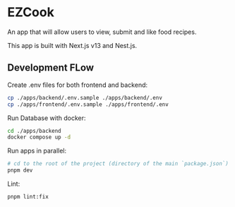 # EZCook

An app that will allow users to view, submit and like food recipes.

This app is built with Next.js v13 and Nest.js.

## Development FLow

Create .env files for both frontend and backend:

```sh
cp ./apps/backend/.env.sample ./apps/backend/.env
cp ./apps/frontend/.env.sample ./apps/frontend/.env
```

Run Database with docker:

```sh
cd ./apps/backend
docker compose up -d
```

Run apps in parallel:

```sh
# cd to the root of the project (directory of the main `package.json`)
pnpm dev
```

Lint:

```sh
pnpm lint:fix
```
